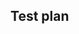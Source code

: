 

## Test plan

<!-- REQUIRED; info at https://docs-legacy.sourcegraph.com/dev/background-information/testing_principles -->
